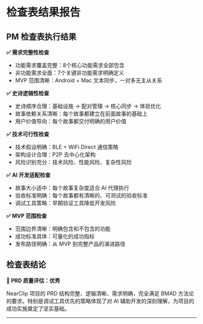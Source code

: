 # 检查表结果报告

## PM 检查表执行结果

**✅ 需求完整性检查**
- 功能需求覆盖完整：8个核心功能需求全部包含
- 非功能需求全面：7个关键非功能需求明确定义
- MVP 范围清晰：Android + Mac 文本同步，一对多无主从关系

**✅ 史诗逻辑性检查**
- 史诗顺序合理：基础设施 → 配对管理 → 核心同步 → 体验优化
- 故事依赖关系清晰：每个故事都建立在前面故事的基础上
- 用户价值导向：每个故事都交付明确的用户价值

**✅ 技术可行性检查**
- 技术假设明确：BLE + WiFi Direct 通信策略
- 架构设计合理：P2P 去中心化架构
- 风险识别充分：技术风险、性能风险、复杂性风险

**✅ AI 开发适配检查**
- 故事大小适中：每个故事复杂度适合 AI 代理执行
- 验收标准明确：每个故事都有清晰的、可测试的验收标准
- 调试工具策略：早期验证工具降低开发风险

**✅ MVP 范围检查**
- 范围边界清晰：明确包含和不包含的功能
- 成功标准具体：可量化的成功指标
- 发布路径明确：从 MVP 到完整产品的演进路径

## 检查表结论

**🎯 PRD 质量评估：优秀**

NearClip 项目的 PRD 结构完整、逻辑清晰、需求明确，完全满足 BMAD 方法论的要求。特别是调试工具优先的策略体现了对 AI 辅助开发的深刻理解，为项目的成功实施奠定了坚实基础。

---
